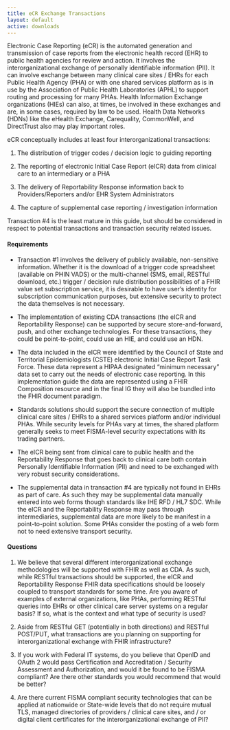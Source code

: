 ```yaml
---
title: eCR Exchange Transactions
layout: default
active: downloads
---
```


Electronic Case Reporting (eCR) is the automated generation and
transmission of case reports from the electronic health record (EHR) to
public health agencies for review and action. It involves the
interorganizational exchange of personally identifiable information
(PII). It can involve exchange between many clinical care sites / EHRs
for each Public Health Agency (PHA) or with one shared services platform
as is in use by the Association of Public Health Laboratories (APHL) to
support routing and processing for many PHAs. Health Information
Exchange organizations (HIEs) can also, at times, be involved in these
exchanges and are, in some cases, required by law to be used. Health
Data Networks (HDNs) like the eHealth Exchange, Carequality, CommonWell,
and DirectTrust also may play important roles.

eCR conceptually includes at least four interorganizational
transactions:

1)  The distribution of trigger codes / decision logic to guiding
    reporting

2)  The reporting of electronic Initial Case Report (eICR) data from
    clinical care to an intermediary or a PHA

3)  The delivery of Reportability Response information back to
    Providers/Reporters and/or EHR System Administrators

4)  The capture of supplemental case reporting / investigation
    information

Transaction \#4 is the least mature in this guide, but should be
considered in respect to potential transactions and transaction security
related issues.

#### Requirements

  - Transaction \#1 involves the delivery of publicly available,
    non-sensitive information. Whether it is the download of a trigger
    code spreadsheet (available on PHIN VADS) or the multi-channel (SMS,
    email, RESTful download, etc.) trigger / decision rule distribution
    possibilities of a FHIR value set subscription service, it is
    desirable to have user’s identity for subscription communication
    purposes, but extensive security to protect the data themselves is
    not necessary.

  - The implementation of existing CDA transactions (the eICR and
    Reportability Response) can be supported by secure
    store-and-forward, push, and other exchange technologies. For these
    transactions, they could be point-to-point, could use an HIE, and
    could use an HDN.

  - The data included in the eICR were identified by the Council of
    State and Territorial Epidemiologists (CSTE) electronic Initial Case
    Report Task Force. These data represent a HIPAA designated “minimum
    necessary” data set to carry out the needs of electronic case
    reporting. In this implementation guide the data are represented
    using a FHIR Composition resource and in the final IG they will also
    be bundled into the FHIR document paradigm.

  - Standards solutions should support the secure connection of multiple
    clinical care sites / EHRs to a shared services platform and/or
    individual PHAs. While security levels for PHAs vary at times, the
    shared platform generally seeks to meet FISMA-level security
    expectations with its trading partners.

  - The eICR being sent from clinical care to public health and the
    Reportability Response that goes back to clinical care both contain
    Personally Identifiable Information (PII) and need to be exchanged
    with very robust security considerations.

  - The supplemental data in transaction \#4 are typically not found
    in EHRs as part of care. As such they may be supplemental data
    manually entered into web forms though standards like IHE RFD / HL7
    SDC. While the eICR and the Reportability Response may pass through
    intermediaries, supplemental data are more likely to be manifest in
    a point-to-point solution. Some PHAs consider the posting of a web
    form not to need extensive transport security.

#### Questions

1)  We believe that several different interorganizational exchange
    methodologies will be supported with FHIR as well as CDA. As such,
    while RESTful transactions should be supported, the eICR and
    Reportability Response FHIR data specifications should be loosely
    coupled to transport standards for some time. Are you aware of
    examples of external organizations, like PHAs, performing RESTful
    queries into EHRs or other clinical care server systems on a regular
    basis? If so, what is the context and what type of security is used?

2)  Aside from RESTful GET (potentially in both directions) and RESTful
    POST/PUT, what transactions are you planning on supporting for
    interorganizational exchange with FHIR infrastructure?

3)  If you work with Federal IT systems, do you believe that OpenID and
    OAuth 2 would pass Certification and Accreditation / Security
    Assessment and Authorization, and would it be found to be FISMA
    compliant? Are there other standards you would recommend that would
    be better?

4)  Are there current FISMA compliant security technologies that can be
    applied at nationwide or State-wide levels that do not require
    mutual TLS, managed directories of providers / clinical care sites,
    and / or digital client certificates for the interorganizational
    exchange of PII?
